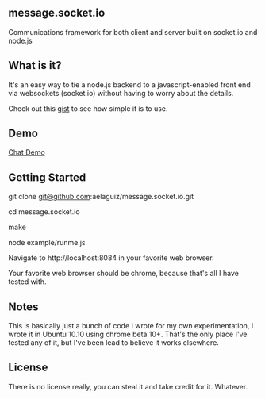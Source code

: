 ## message.socket.io

Communications framework for both client and server built on socket.io and node.js

## What is it?

It's an easy way to tie a node.js backend to a javascript-enabled front end via websockets (socket.io) without having to worry about the details.

Check out this <a href='https://gist.github.com/847609'>gist</a> to see how simple it is to use.

## Demo

<a href='http://serv1.aelag.com:8084'>Chat Demo</a>

## Getting Started

git clone git@github.com:aelaguiz/message.socket.io.git

cd message.socket.io

make

node example/runme.js

Navigate to http://localhost:8084 in your favorite web browser.

Your favorite web browser should be chrome, because that's all I have tested with.

## Notes

This is basically just a bunch of code I wrote for my own experimentation, I wrote it in Ubuntu 10.10 using chrome beta 10+. That's the only place I've tested any of it, but I've been lead to believe it works elsewhere.


## License

There is no license really, you can steal it and take credit for it. Whatever.
